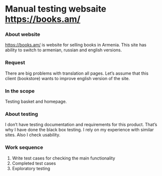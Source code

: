 # Manual testing websaite https://books.am/
### About website
https://books.am/ is website for selling books in Armenia.
This site has ability to switch to armenian, russian and english versions. 

### Request
There are big problems with translation all pages. 
Let’s assume that this client (bookstore) wants to improve english version of the site.

### In the scope
Testing basket and homepage.

### About testing
I don’t have testing documentation and requirements for this product. That’s why I have done the black box testing. 
I rely on my experience with similar sites. Also I check usability.

### Work sequence
1. Write test cases for checking the main functionality
2. Completed test cases
3. Exploratory testing





